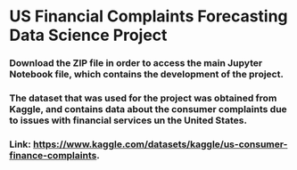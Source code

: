 # US Financial Complaints Forecasting Data Science Project
### Download the ZIP file in order to access the main Jupyter Notebook file, which contains the development of the project.
### The dataset that was used for the project was obtained from Kaggle, and contains data about the consumer complaints due to issues with financial services un the United States.
### Link: https://www.kaggle.com/datasets/kaggle/us-consumer-finance-complaints.
